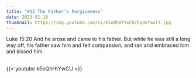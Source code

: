 ```yaml
---
title: "#12 The Father’s Forgiveness"
date: 2023-01-10
thumbnail: https://img.youtube.com/vi/k5oQhHtYwCU/hqdefault.jpg
---
```

Luke 15:20 And he arose and came to his father. But while he was still a long way off, his father saw him and felt compassion, and ran and embraced him and kissed him.
## <!--more-->

{{< youtube k5oQhHtYwCU >}}
